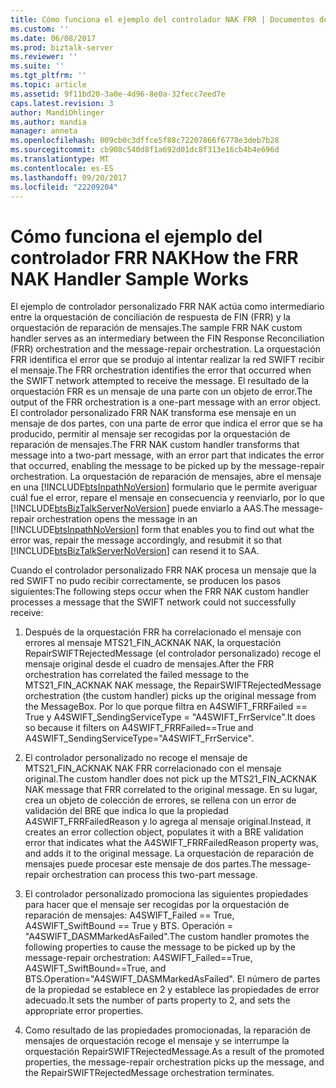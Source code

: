 ```yaml
---
title: Cómo funciona el ejemplo del controlador NAK FRR | Documentos de Microsoft
ms.custom: ''
ms.date: 06/08/2017
ms.prod: biztalk-server
ms.reviewer: ''
ms.suite: ''
ms.tgt_pltfrm: ''
ms.topic: article
ms.assetid: 9f11bd20-3a0e-4d96-8e0a-32fecc7eed7e
caps.latest.revision: 3
author: MandiOhlinger
ms.author: mandia
manager: anneta
ms.openlocfilehash: 009cb0c3dffce5f88c72207866f6778e3deb7b28
ms.sourcegitcommit: cb908c540d8f1a692d01dc8f313e16cb4b4e696d
ms.translationtype: MT
ms.contentlocale: es-ES
ms.lasthandoff: 09/20/2017
ms.locfileid: "22209204"
---
```

# <a name="how-the-frr-nak-handler-sample-works"></a><span data-ttu-id="357d7-102">Cómo funciona el ejemplo del controlador FRR NAK</span><span class="sxs-lookup"><span data-stu-id="357d7-102">How the FRR NAK Handler Sample Works</span></span>
<span data-ttu-id="357d7-103">El ejemplo de controlador personalizado FRR NAK actúa como intermediario entre la orquestación de conciliación de respuesta de FIN (FRR) y la orquestación de reparación de mensajes.</span><span class="sxs-lookup"><span data-stu-id="357d7-103">The sample FRR NAK custom handler serves as an intermediary between the FIN Response Reconciliation (FRR) orchestration and the message-repair orchestration.</span></span> <span data-ttu-id="357d7-104">La orquestación FRR identifica el error que se produjo al intentar realizar la red SWIFT recibir el mensaje.</span><span class="sxs-lookup"><span data-stu-id="357d7-104">The FRR orchestration identifies the error that occurred when the SWIFT network attempted to receive the message.</span></span> <span data-ttu-id="357d7-105">El resultado de la orquestación FRR es un mensaje de una parte con un objeto de error.</span><span class="sxs-lookup"><span data-stu-id="357d7-105">The output of the FRR orchestration is a one-part message with an error object.</span></span> <span data-ttu-id="357d7-106">El controlador personalizado FRR NAK transforma ese mensaje en un mensaje de dos partes, con una parte de error que indica el error que se ha producido, permitir al mensaje ser recogidas por la orquestación de reparación de mensajes.</span><span class="sxs-lookup"><span data-stu-id="357d7-106">The FRR NAK custom handler transforms that message into a two-part message, with an error part that indicates the error that occurred, enabling the message to be picked up by the message-repair orchestration.</span></span> <span data-ttu-id="357d7-107">La orquestación de reparación de mensajes, abre el mensaje en una [!INCLUDE[btsInpathNoVersion](../../includes/btsinpathnoversion-md.md)] formulario que le permite averiguar cuál fue el error, repare el mensaje en consecuencia y reenviarlo, por lo que [!INCLUDE[btsBizTalkServerNoVersion](../../includes/btsbiztalkservernoversion-md.md)] puede enviarlo a AAS.</span><span class="sxs-lookup"><span data-stu-id="357d7-107">The message-repair orchestration opens the message in an [!INCLUDE[btsInpathNoVersion](../../includes/btsinpathnoversion-md.md)] form that enables you to find out what the error was, repair the message accordingly, and resubmit it so that [!INCLUDE[btsBizTalkServerNoVersion](../../includes/btsbiztalkservernoversion-md.md)] can resend it to SAA.</span></span>  
  
 <span data-ttu-id="357d7-108">Cuando el controlador personalizado FRR NAK procesa un mensaje que la red SWIFT no pudo recibir correctamente, se producen los pasos siguientes:</span><span class="sxs-lookup"><span data-stu-id="357d7-108">The following steps occur when the FRR NAK custom handler processes a message that the SWIFT network could not successfully receive:</span></span>  
  
1.  <span data-ttu-id="357d7-109">Después de la orquestación FRR ha correlacionado el mensaje con errores al mensaje MTS21_FIN_ACKNAK NAK, la orquestación RepairSWIFTRejectedMessage (el controlador personalizado) recoge el mensaje original desde el cuadro de mensajes.</span><span class="sxs-lookup"><span data-stu-id="357d7-109">After the FRR orchestration has correlated the failed message to the MTS21_FIN_ACKNAK NAK message, the RepairSWIFTRejectedMessage orchestration (the custom handler) picks up the original message from the MessageBox.</span></span> <span data-ttu-id="357d7-110">Por lo que porque filtra en A4SWIFT_FRRFailed == True y A4SWIFT_SendingServiceType = "A4SWIFT_FrrService".</span><span class="sxs-lookup"><span data-stu-id="357d7-110">It does so because it filters on A4SWIFT_FRRFailed==True and A4SWIFT_SendingServiceType="A4SWIFT_FrrService".</span></span>  
  
2.  <span data-ttu-id="357d7-111">El controlador personalizado no recoge el mensaje de MTS21_FIN_ACKNAK NAK FRR correlacionado con el mensaje original.</span><span class="sxs-lookup"><span data-stu-id="357d7-111">The custom handler does not pick up the MTS21_FIN_ACKNAK NAK message that FRR correlated to the original message.</span></span> <span data-ttu-id="357d7-112">En su lugar, crea un objeto de colección de errores, se rellena con un error de validación del BRE que indica lo que la propiedad A4SWIFT_FRRFailedReason y lo agrega al mensaje original.</span><span class="sxs-lookup"><span data-stu-id="357d7-112">Instead, it creates an error collection object, populates it with a BRE validation error that indicates what the A4SWIFT_FRRFailedReason property was, and adds it to the original message.</span></span> <span data-ttu-id="357d7-113">La orquestación de reparación de mensajes puede procesar este mensaje de dos partes.</span><span class="sxs-lookup"><span data-stu-id="357d7-113">The message-repair orchestration can process this two-part message.</span></span>  
  
3.  <span data-ttu-id="357d7-114">El controlador personalizado promociona las siguientes propiedades para hacer que el mensaje ser recogidas por la orquestación de reparación de mensajes: A4SWIFT_Failed == True, A4SWIFT_SwiftBound == True y BTS. Operación = "A4SWIFT_DASMMarkedAsFailed".</span><span class="sxs-lookup"><span data-stu-id="357d7-114">The custom handler promotes the following properties to cause the message to be picked up by the message-repair orchestration: A4SWIFT_Failed==True, A4SWIFT_SwiftBound==True, and BTS.Operation="A4SWIFT_DASMMarkedAsFailed".</span></span> <span data-ttu-id="357d7-115">El número de partes de la propiedad se establece en 2 y establece las propiedades de error adecuado.</span><span class="sxs-lookup"><span data-stu-id="357d7-115">It sets the number of parts property to 2, and sets the appropriate error properties.</span></span>  
  
4.  <span data-ttu-id="357d7-116">Como resultado de las propiedades promocionadas, la reparación de mensajes de orquestación recoge el mensaje y se interrumpe la orquestación RepairSWIFTRejectedMessage.</span><span class="sxs-lookup"><span data-stu-id="357d7-116">As a result of the promoted properties, the message-repair orchestration picks up the message, and the RepairSWIFTRejectedMessage orchestration terminates.</span></span>